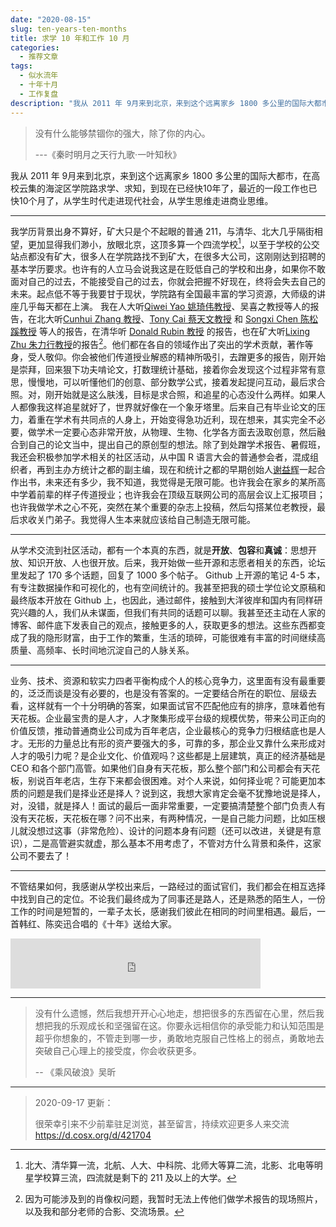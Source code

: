 ```yaml
---
date: "2020-08-15"
slug: ten-years-ten-months
title: 求学 10 年和工作 10 月
categories:
  - 推荐文章
tags:
  - 似水流年
  - 十年十月
  - 工作复盘
description: "我从 2011 年 9月来到北京，来到这个远离家乡 1800 多公里的国际大都市，在高校云集的海淀区学院路求学、求知，到现在已经快10年了，最近的一段工作也已快10个月了，从学生时代走进现代社会，从学生思维走进商业思维。"
---
```



> 没有什么能够禁锢你的强大，除了你的内心。
>
> ---《秦时明月之天行九歌·一叶知秋》


我从 2011 年 9月来到北京，来到这个远离家乡 1800 多公里的国际大都市，在高校云集的海淀区学院路求学、求知，到现在已经快10年了，最近的一段工作也已快10个月了，从学生时代走进现代社会，从学生思维走进商业思维。

---

我学历背景出身不算好，矿大只是个不起眼的普通 211，与清华、北大几乎隔街相望，更加显得我们渺小，放眼北京，这顶多算一个四流学校[^cumtb]，以至于学校的公交站点都没有矿大，很多人在学院路找不到矿大，在很多大公司，这刚刚达到招聘的基本学历要求。也许有的人立马会说我这是在贬低自己的学校和出身，如果你不敢面对自己的过去，不能接受自己的过去，你就会把握不好现在，终将会失去自己的未来。起点低不等于我要甘于现状，学院路有全国最丰富的学习资源，大师级的讲座几乎每天都在上演。
我在人大听[Qiwei Yao 姚琦伟教授](http://stats.lse.ac.uk/q.yao/)、吴喜之教授等人的报告，在北大听[Cunhui Zhang 教授](https://stat.rutgers.edu/home/cunhui/)、[Tony Cai 蔡天文教授](http://www-stat.wharton.upenn.edu/~tcai/) 和 [Songxi Chen 陈松蹊教授](https://www.songxichen.com/) 等人的报告，在清华听 [Donald Rubin 教授](https://en.wikipedia.org/wiki/Donald_Rubin) 的报告，也在矿大听[Lixing Zhu 朱力行教授](http://www.math.hkbu.edu.hk/~lzhu/)的报告[^no-photo]。他们都在各自的领域作出了突出的学术贡献，著作等身，受人敬仰。你会被他们传道授业解惑的精神所吸引，去蹭更多的报告，刚开始是崇拜，回来狠下功夫啃论文，打数理统计基础，接着你会发现这个过程非常有意思，慢慢地，可以听懂他们的创意、部分数学公式，接着发起提问互动，最后求合照。对，刚开始就是这么肤浅，目标是求合照，和追星的心态没什么两样。如果人人都像我这样追星就好了，世界就好像在一个象牙塔里。后来自己有毕业论文的压力，着重在学术有共同点的人身上，开始变得急功近利，现在想来，其实完全不必要，做学术一定要心态非常开放，从物理、生物、化学各方面去汲取创意，然后融合到自己的论文当中，提出自己的原创型的想法。除了到处蹭学术报告、暑假班，我还会积极参加学术相关的社区活动，从中国 R 语言大会的普通参会者，混成组织者，再到主办方统计之都的副主编，现在和统计之都的早期创始人[谢益辉](https://yihui.org/)一起合作出书，未来还有多少，我不知道，我觉得是无限可能。也许我会在家乡的某所高中学着前辈的样子传道授业；也许我会在顶级互联网公司的高层会议上汇报项目；也许我做学术之心不死，突然在某个重要的杂志上投稿，然后勾搭某位老教授，最后求收关门弟子。我觉得人生本来就应该给自己制造无限可能。

---

从学术交流到社区活动，都有一个本真的东西，就是**开放**、**包容**和**真诚**：思想开放、知识开放、人也很开放。后来，我开始做一些开源和志愿者相关的东西，论坛里发起了 170 多个话题，回复了 1000 多个帖子。 Github 上开源的笔记 4-5 本，有专注数据操作和可视化的，也有空间统计的。我甚至把我的硕士学位论文原稿和最终版本开放在 Github 上，也因此，通过邮件，接触到大洋彼岸和国内有同样研究兴趣的人，我们从未谋面，但我们有共同的话题可以聊。我甚至还主动在人家的博客、邮件底下发表自己的观点，接触更多的人，获取更多的想法。这些东西都变成了我的隐形财富，由于工作的繁重，生活的琐碎，可能很难有丰富的时间继续高质量、高频率、长时间地沉淀自己的人脉关系。

---

业务、技术、资源和软实力四者平衡构成个人的核心竞争力，这里面有没有最重要的，泛泛而谈是没有必要的，也是没有答案的。一定要结合所在的职位、层级去看，这样就有一个十分明确的答案，如果面试官不匹配他应有的排序，意味着他有天花板。企业最宝贵的是人才，人才聚集形成平台级的规模优势，带来公司正向的价值反馈，推动普通商业公司成为百年老店，企业最核心的竞争力归根结底也是人才。无形的力量总比有形的资产要强大的多，可靠的多，那企业又靠什么来形成对人才的吸引力呢？是企业文化、价值观吗？这些都是上层建筑，真正的经济基础是 CEO 和各个部门高管。如果他们自身有天花板，那么整个部门和公司都会有天花板，别说百年老店，生存下来都会很困难。对个人来说，如何择业呢？可能更加本质的问题是我们是择业还是择人？说到这，我想大家肯定会毫不犹豫地说是择人，对，没错，就是择人！面试的最后一面非常重要，一定要搞清楚整个部门负责人有没有天花板，天花板在哪？问不出来，有两种情况，一是自己能力问题，比如压根儿就没想过这事（非常危险）、设计的问题本身有问题（还可以改进，关键是有意识），二是高管避实就虚，那么基本不用考虑了，不管对方什么背景和条件，这家公司不要去了！

---

不管结果如何，我感谢从学校出来后，一路经过的面试官们，我们都会在相互选择中找到自己的定位。不论我们最终成为了同事还是路人，还是熟悉的陌生人，一份工作的时间是短暂的，一辈子太长，感谢我们彼此在相同的时间里相遇。最后，一首韩红、陈奕迅合唱的《十年》送给大家。

<iframe frameborder="0" marginwidth="0" marginheight="0" width=400 height=80 src="https://music.163.com/outchain/player?type=2&id=31877628&auto=0&height=66"></iframe>


---

> 没有什么遗憾，然后我想开开心心地走，想把很多的东西留在心里，然后我想把我的乐观成长和坚强留在这。你要永远相信你的承受能力和认知范围是超乎你想象的，不管走到哪一步，勇敢地克服自己性格上的弱点，勇敢地去突破自己心理上的接受度，你会收获更多。
>
> -- 《乘风破浪》吴昕


---

> 2020-09-17 更新：
> 
> 很荣幸引来不少前辈驻足浏览，甚至留言，持续欢迎更多人来交流 <https://d.cosx.org/d/421704>

[^no-photo]: 因为可能涉及到的肖像权问题，我暂时无法上传他们做学术报告的现场照片，以及我和部分老师的合影、交流场景。
[^cumtb]: 北大、清华算一流，北航、人大、中科院、北师大等算二流，北影、北电等明星学校算三流，四流就是剩下的 211 及以上的大学。

